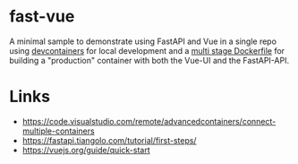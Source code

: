 # fast-vue
A minimal sample to demonstrate using FastAPI and Vue in a single repo using [devcontainers](https://containers.dev) for local development and a [multi stage Dockerfile](https://docs.docker.com/build/building/multi-stage/) for building a "production" container with both the Vue-UI and the FastAPI-API.

# Links
* https://code.visualstudio.com/remote/advancedcontainers/connect-multiple-containers
* https://fastapi.tiangolo.com/tutorial/first-steps/
* https://vuejs.org/guide/quick-start